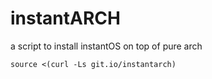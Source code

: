 # instantARCH
a script to install instantOS on top of pure arch

``` 
source <(curl -Ls git.io/instantarch)
```